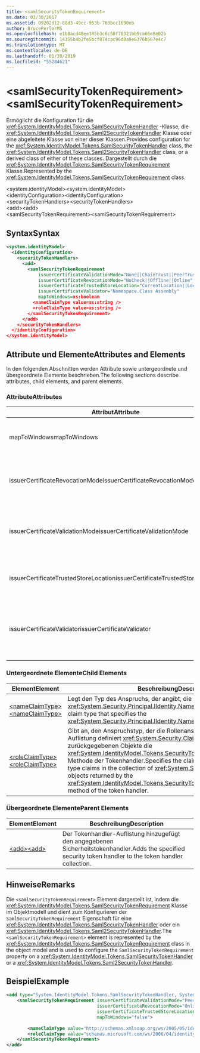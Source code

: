 ```yaml
---
title: <samlSecurityTokenRequirement>
ms.date: 03/30/2017
ms.assetid: 09202d12-88d3-49cc-953b-703bcc1690eb
author: BrucePerlerMS
ms.openlocfilehash: e1b8acd48ee185b3c6c50f70321bb9ca66e8e02b
ms.sourcegitcommit: 14355b4b2fe5bcf874cac96d0a9e6376b567e4c7
ms.translationtype: MT
ms.contentlocale: de-DE
ms.lasthandoff: 01/30/2019
ms.locfileid: "55284621"
---
```

# <a name="samlsecuritytokenrequirement"></a><span data-ttu-id="b1cd1-101">\<samlSecurityTokenRequirement></span><span class="sxs-lookup"><span data-stu-id="b1cd1-101">\<samlSecurityTokenRequirement></span></span>
<span data-ttu-id="b1cd1-102">Ermöglicht die Konfiguration für die <xref:System.IdentityModel.Tokens.SamlSecurityTokenHandler> -Klasse, die <xref:System.IdentityModel.Tokens.Saml2SecurityTokenHandler> Klasse oder eine abgeleitete Klasse von einer dieser Klassen.</span><span class="sxs-lookup"><span data-stu-id="b1cd1-102">Provides configuration for the <xref:System.IdentityModel.Tokens.SamlSecurityTokenHandler> class, the <xref:System.IdentityModel.Tokens.Saml2SecurityTokenHandler> class, or a derived class of either of these classes.</span></span> <span data-ttu-id="b1cd1-103">Dargestellt durch die <xref:System.IdentityModel.Tokens.SamlSecurityTokenRequirement> Klasse.</span><span class="sxs-lookup"><span data-stu-id="b1cd1-103">Represented by the <xref:System.IdentityModel.Tokens.SamlSecurityTokenRequirement> class.</span></span>  
  
 <span data-ttu-id="b1cd1-104">\<system.identityModel></span><span class="sxs-lookup"><span data-stu-id="b1cd1-104">\<system.identityModel></span></span>  
<span data-ttu-id="b1cd1-105">\<identityConfiguration></span><span class="sxs-lookup"><span data-stu-id="b1cd1-105">\<identityConfiguration></span></span>  
<span data-ttu-id="b1cd1-106">\<securityTokenHandlers></span><span class="sxs-lookup"><span data-stu-id="b1cd1-106">\<securityTokenHandlers></span></span>  
<span data-ttu-id="b1cd1-107">\<add></span><span class="sxs-lookup"><span data-stu-id="b1cd1-107">\<add></span></span>  
<span data-ttu-id="b1cd1-108">\<samlSecurityTokenRequirement></span><span class="sxs-lookup"><span data-stu-id="b1cd1-108">\<samlSecurityTokenRequirement></span></span>  
  
## <a name="syntax"></a><span data-ttu-id="b1cd1-109">Syntax</span><span class="sxs-lookup"><span data-stu-id="b1cd1-109">Syntax</span></span>  
  
```xml  
<system.identityModel>  
  <identityConfiguration>  
    <securityTokenHandlers>  
      <add>  
        <samlSecurityTokenRequirement   
            issuerCertificateValidationMode="None||ChainTrust||PeerTrust||PeerOrChainTrust||Custom"  
            issuerCertificateRevocationMode="NoCheck||Offline||Online"  
            issuerCertificateTrustedStoreLocation="CurrentLocation||LocalMachine"  
            issuerCertificateValidator="Namespace.Class Assembly"  
            mapToWindows=xs:boolean  
          <nameClaimType value=xs:string />  
          <roleClaimType value=xs:string />  
        </samlSecurityTokenRequirement>  
      </add>  
    </securityTokenHandlers>  
  </identityConfiguration>  
</system.identityModel>  
```  
  
## <a name="attributes-and-elements"></a><span data-ttu-id="b1cd1-110">Attribute und Elemente</span><span class="sxs-lookup"><span data-stu-id="b1cd1-110">Attributes and Elements</span></span>  
 <span data-ttu-id="b1cd1-111">In den folgenden Abschnitten werden Attribute sowie untergeordnete und übergeordnete Elemente beschrieben.</span><span class="sxs-lookup"><span data-stu-id="b1cd1-111">The following sections describe attributes, child elements, and parent elements.</span></span>  
  
### <a name="attributes"></a><span data-ttu-id="b1cd1-112">Attribute</span><span class="sxs-lookup"><span data-stu-id="b1cd1-112">Attributes</span></span>  
  
|<span data-ttu-id="b1cd1-113">Attribut</span><span class="sxs-lookup"><span data-stu-id="b1cd1-113">Attribute</span></span>|<span data-ttu-id="b1cd1-114">Beschreibung</span><span class="sxs-lookup"><span data-stu-id="b1cd1-114">Description</span></span>|  
|---------------|-----------------|  
|<span data-ttu-id="b1cd1-115">mapToWindows</span><span class="sxs-lookup"><span data-stu-id="b1cd1-115">mapToWindows</span></span>|<span data-ttu-id="b1cd1-116">Gibt an, ob der Tokenhandler das überprüfende Token zu einem Windows-Konto zuordnen soll, mithilfe des eingehenden UPN-Anspruchs.</span><span class="sxs-lookup"><span data-stu-id="b1cd1-116">Specifies whether the token handler should map the validating token to a Windows account by using the incoming UPN claim.</span></span> <span data-ttu-id="b1cd1-117">Der Standardwert ist "false".</span><span class="sxs-lookup"><span data-stu-id="b1cd1-117">The default is "false".</span></span>|  
|<span data-ttu-id="b1cd1-118">issuerCertificateRevocationMode</span><span class="sxs-lookup"><span data-stu-id="b1cd1-118">issuerCertificateRevocationMode</span></span>|<span data-ttu-id="b1cd1-119">Ein <xref:System.Security.Cryptography.X509Certificates.X509RevocationMode> Wert, der angibt, den Sperrmodus für das x. 509-Zertifikat verwenden.</span><span class="sxs-lookup"><span data-stu-id="b1cd1-119">An <xref:System.Security.Cryptography.X509Certificates.X509RevocationMode> value that specifies the revocation mode to use for the X.509 certificate.</span></span> <span data-ttu-id="b1cd1-120">Der Standardwert lautet "Online".</span><span class="sxs-lookup"><span data-stu-id="b1cd1-120">The default value is "Online".</span></span>|  
|<span data-ttu-id="b1cd1-121">issuerCertificateValidationMode</span><span class="sxs-lookup"><span data-stu-id="b1cd1-121">issuerCertificateValidationMode</span></span>|<span data-ttu-id="b1cd1-122">Ein <xref:System.ServiceModel.Security.X509CertificateValidationMode> Wert, der angibt, den Validierungsmodus für das x. 509-Zertifikat verwenden.</span><span class="sxs-lookup"><span data-stu-id="b1cd1-122">An <xref:System.ServiceModel.Security.X509CertificateValidationMode> value that specifies the validation mode to use for the X.509 certificate.</span></span> <span data-ttu-id="b1cd1-123">Der Standardwert ist "PeerOrChainTrust".</span><span class="sxs-lookup"><span data-stu-id="b1cd1-123">The default value is "PeerOrChainTrust".</span></span>|  
|<span data-ttu-id="b1cd1-124">issuerCertificateTrustedStoreLocation</span><span class="sxs-lookup"><span data-stu-id="b1cd1-124">issuerCertificateTrustedStoreLocation</span></span>|<span data-ttu-id="b1cd1-125">Ein <xref:System.Security.Cryptography.X509Certificates.StoreLocation> Wert, der den x. 509-Zertifikatspeicher angibt.</span><span class="sxs-lookup"><span data-stu-id="b1cd1-125">A <xref:System.Security.Cryptography.X509Certificates.StoreLocation> value that specifies the X.509 certificate store.</span></span> <span data-ttu-id="b1cd1-126">Der Standardwert ist "LocalMachine".</span><span class="sxs-lookup"><span data-stu-id="b1cd1-126">The default value is "LocalMachine".</span></span>|  
|<span data-ttu-id="b1cd1-127">issuerCertificateValidator</span><span class="sxs-lookup"><span data-stu-id="b1cd1-127">issuerCertificateValidator</span></span>|<span data-ttu-id="b1cd1-128">Ein benutzerdefinierter Typ, die von abgeleitet <xref:System.IdentityModel.Selectors.X509CertificateValidator>.</span><span class="sxs-lookup"><span data-stu-id="b1cd1-128">A custom type that derives from <xref:System.IdentityModel.Selectors.X509CertificateValidator>.</span></span> <span data-ttu-id="b1cd1-129">Wenn die `issuerCertificateValidationMode` -Attribut ist "Custom", wird eine Instanz dieses Typs für die Überprüfung des Ausstellers Zertifikat verwendet.</span><span class="sxs-lookup"><span data-stu-id="b1cd1-129">If the `issuerCertificateValidationMode` attribute is "Custom", an instance of this type is used for issuer certificate validation.</span></span>|  
  
### <a name="child-elements"></a><span data-ttu-id="b1cd1-130">Untergeordnete Elemente</span><span class="sxs-lookup"><span data-stu-id="b1cd1-130">Child Elements</span></span>  
  
|<span data-ttu-id="b1cd1-131">Element</span><span class="sxs-lookup"><span data-stu-id="b1cd1-131">Element</span></span>|<span data-ttu-id="b1cd1-132">Beschreibung</span><span class="sxs-lookup"><span data-stu-id="b1cd1-132">Description</span></span>|  
|-------------|-----------------|  
|[<span data-ttu-id="b1cd1-133">\<nameClaimType></span><span class="sxs-lookup"><span data-stu-id="b1cd1-133">\<nameClaimType></span></span>](../../../../../docs/framework/configure-apps/file-schema/windows-identity-foundation/nameclaimtype.md)|<span data-ttu-id="b1cd1-134">Legt den Typ des Anspruchs, der angibt, die <xref:System.Security.Principal.IIdentity.Name%2A> Eigenschaft.</span><span class="sxs-lookup"><span data-stu-id="b1cd1-134">Sets the claim type that specifies the <xref:System.Security.Principal.IIdentity.Name%2A> property.</span></span>|  
|[<span data-ttu-id="b1cd1-135">\<roleClaimType></span><span class="sxs-lookup"><span data-stu-id="b1cd1-135">\<roleClaimType></span></span>](../../../../../docs/framework/configure-apps/file-schema/windows-identity-foundation/roleclaimtype.md)|<span data-ttu-id="b1cd1-136">Gibt an, den Anspruchstyp, der die Rollenansprüche für den Typ in der Auflistung definiert <xref:System.Security.Claims.ClaimsIdentity> zurückgegebenen Objekte die <xref:System.IdentityModel.Tokens.SecurityTokenHandler.ValidateToken%2A> Methode der Tokenhandler.</span><span class="sxs-lookup"><span data-stu-id="b1cd1-136">Specifies the claim type that defines the role type claims in the collection of <xref:System.Security.Claims.ClaimsIdentity> objects returned by the <xref:System.IdentityModel.Tokens.SecurityTokenHandler.ValidateToken%2A> method of the token handler.</span></span>|  
  
### <a name="parent-elements"></a><span data-ttu-id="b1cd1-137">Übergeordnete Elemente</span><span class="sxs-lookup"><span data-stu-id="b1cd1-137">Parent Elements</span></span>  
  
|<span data-ttu-id="b1cd1-138">Element</span><span class="sxs-lookup"><span data-stu-id="b1cd1-138">Element</span></span>|<span data-ttu-id="b1cd1-139">Beschreibung</span><span class="sxs-lookup"><span data-stu-id="b1cd1-139">Description</span></span>|  
|-------------|-----------------|  
|[<span data-ttu-id="b1cd1-140">\<add></span><span class="sxs-lookup"><span data-stu-id="b1cd1-140">\<add></span></span>](../../../../../docs/framework/configure-apps/file-schema/windows-identity-foundation/add.md)|<span data-ttu-id="b1cd1-141">Der Tokenhandler-Auflistung hinzugefügt den angegebenen Sicherheitstokenhandler.</span><span class="sxs-lookup"><span data-stu-id="b1cd1-141">Adds the specified security token handler to the token handler collection.</span></span>|  
  
## <a name="remarks"></a><span data-ttu-id="b1cd1-142">Hinweise</span><span class="sxs-lookup"><span data-stu-id="b1cd1-142">Remarks</span></span>  
 <span data-ttu-id="b1cd1-143">Die `<samlSecurityTokenRequirement>` Element dargestellt ist, indem die <xref:System.IdentityModel.Tokens.SamlSecurityTokenRequirement> Klasse im Objektmodell und dient zum Konfigurieren der `SamlSecurityTokenRequirement` Eigenschaft für eine <xref:System.IdentityModel.Tokens.SamlSecurityTokenHandler> oder ein <xref:System.IdentityModel.Tokens.Saml2SecurityTokenHandler>.</span><span class="sxs-lookup"><span data-stu-id="b1cd1-143">The `<samlSecurityTokenRequirement>` element is represented by the <xref:System.IdentityModel.Tokens.SamlSecurityTokenRequirement> class in the object model and is used to configure the `SamlSecurityTokenRequirement` property on a <xref:System.IdentityModel.Tokens.SamlSecurityTokenHandler> or a <xref:System.IdentityModel.Tokens.Saml2SecurityTokenHandler>.</span></span>  
  
## <a name="example"></a><span data-ttu-id="b1cd1-144">Beispiel</span><span class="sxs-lookup"><span data-stu-id="b1cd1-144">Example</span></span>  
  
```xml  
<add type="System.IdentityModel.Tokens.SamlSecurityTokenHandler, System.IdentityModel">  
    <samlSecurityTokenRequirement issuerCertificateValidationMode="PeerOrChainTrust"  
                                  issuerCertificateRevocationMode="Online"  
                                  issuerCertificateTrustedStoreLocation="LocalMachine"  
                                  mapToWindows="false">  
  
        <nameClaimType value="http://schemas.xmlsoap.org/ws/2005/05/identity/claims/name" />  
        <roleClaimType value="schemas.microsoft.com/ws/2006/04/identity/claims/role" />  
    </samlSecurityTokenRequirement>  
</add>  
```
